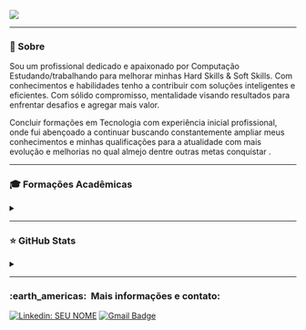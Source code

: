 
<br>

<div>
<img src="https://img.shields.io/static/v1?label=Overview&message=vanjeilson&color=f8efd4&style=for-the-badge&logo=GitHub" > 
</div>

<hr>

<div> </div>

<h3>📌 Sobre</h3>
<p>
Sou um profissional dedicado e apaixonado por Computação Estudando/trabalhando para melhorar minhas Hard Skills & Soft Skills. Com conhecimentos e habilidades tenho a contribuir com soluções inteligentes e eficientes. Com sólido compromisso, mentalidade visando resultados para enfrentar desafios e agregar mais valor.
</p>
<p>
Concluir formações em Tecnologia com experiência inicial profissional, onde fui abençoado a continuar buscando constantemente ampliar meus conhecimentos e minhas qualificações para a atualidade com mais evolução e melhorias no qual almejo dentre outras metas conquistar .
</p>  

<hr>

<h3>🎓 Formações Acadêmicas</h3>
<details align="left">
  <summary></summary> 

**Mestrado / Doutorado loanding ...**
- I - **Pós-Graduação de Banco de Dados e Business Intelligence - UNICSUL - Universidade Cruzeiro do Sul**

- II - **Graduação em Análise e Desenvolvimento de Sistemas - UNIP - Universidade Paulista**

- III - **Técnico em Desenvolvimento de Sistemas - IFB - Instituto Federal de Brasília**
  
**+  Licenças e certificados no Linkedin ☕.**

</details>

<hr>

<h3>⭐ GitHub Stats</h3>
<details align="left">
  <summary></summary> 

  <p align="center" href="https://github.com/Nosliejnav">
  <img height="180em" src="https://github-readme-stats.vercel.app/api?username=Nosliejnav&show_icons=true&title_color=783c00&text_color=af552e&icon_color=783c00&bg_color=f8efd4&cache_seconds=2300">
  </p>

  <div align="right">Made with ❤️ by <a href="https://github.com/Nosliejnav">Vanja</a>.</div>

</details>
<hr>

<div>
<h3> :earth_americas: &nbsp;Mais informações e contato: </h3> 

[![Linkedin: SEU NOME](https://img.shields.io/badge/-LinkedIn-blue?style=flat-square&logo=Linkedin&logoColor=white&link=https://www.linkedin.com/in/vanjeilson)](https://www.linkedin.com/in/vanjeilson)
[![Gmail Badge](https://img.shields.io/badge/-Microsoft_Outlook-006bed?style=flat-square&logo=Gmail&logoColor=white&link=mailto:SEU-EMAIL)](mailto:vanjeilson@hotmail.com)
</div>
  

